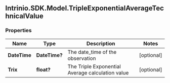## Intrinio.SDK.Model.TripleExponentialAverageTechnicalValue
### Properties

Name | Type | Description | Notes
------------ | ------------- | ------------- | -------------
**DateTime** | **DateTime?** | The date_time of the observation | [optional] 
**Trix** | **float?** | The Triple Exponential Average calculation value | [optional] 

